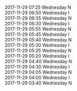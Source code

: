 2017-11-29 07:25 Wednesday  N  
2017-11-29 06:50 Wednesday  I  
2017-11-29 06:35 Wednesday  N  
2017-11-29 06:30 Wednesday  I  
2017-11-29 05:55 Wednesday  N  
2017-11-29 05:45 Wednesday  I  
2017-11-29 05:40 Wednesday  N  
2017-11-29 05:30 Wednesday  I  
2017-11-29 05:25 Wednesday  N  
2017-11-29 05:20 Wednesday  I  
2017-11-29 04:40 Wednesday  N  
2017-11-29 04:30 Wednesday  I  
2017-11-29 04:05 Wednesday  N  
2017-11-29 04:00 Wednesday  I  
2017-11-29 03:40 Wednesday  N  
